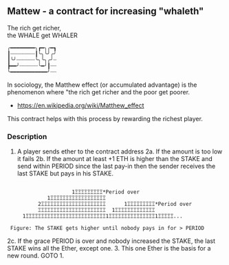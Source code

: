 ## Mattew - a contract for increasing "whaleth"

The rich get richer,  
the WHALE get WHALER  
```
╭━━━━━━━━╮┏━╮╭━┓
┃┈┈┈┈┈┈┈┈┃╰╮╰╯╭╯
┃╰╯┈┈┈┈┈┈╰╮╰╮╭╯┈
┣━━╯┈┈┈┈┈┈╰━╯┃┈┈
╰━━━━━━━━━━━━╯┈┈
```
In sociology, the Matthew effect (or accumulated advantage) 
is the phenomenon where "the rich get richer and the poor get poorer. 
- https://en.wikipedia.org/wiki/Matthew_effect 

This contract helps with this process by rewarding the richest player.

### Description 

1. A player sends ether to the contract address
2a. If the amount is too low it fails
2b. If the amount at least +1 ETH is higher than the STAKE
     and send within PERIOD since the last pay-in
     then the sender receives the last STAKE but pays in his STAKE.
```     
                     
                     1ΞΞΞΞΞΞΞΞΞ*Period over
             1ΞΞΞΞΞΞΞΞΞΞΞΞΞΞΞΞΞΞ
          2ΞΞΞΞΞΞΞΞΞΞΞΞΞΞΞΞΞΞΞΞΞ      1ΞΞΞΞΞΞΞΞΞ*Period over
          ΞΞΞΞΞΞΞΞΞΞΞΞΞΞΞΞΞΞΞΞΞΞ  1ΞΞΞΞΞΞΞΞΞΞΞΞΞ
     1ΞΞΞΞΞΞΞΞΞΞΞΞΞΞΞΞΞΞΞΞΞΞΞΞΞΞ1ΞΞΞΞΞΞΞΞΞΞΞΞΞΞΞ1ΞΞΞΞΞ...
```
     Figure: The STAKE gets higher until nobody pays in for > PERIOD

2c. If the grace PERIOD is over and nobody increased the STAKE, 
     the last STAKE wins all the Ether, except one.
3. This one Ether is the basis for a new round. GOTO 1.
